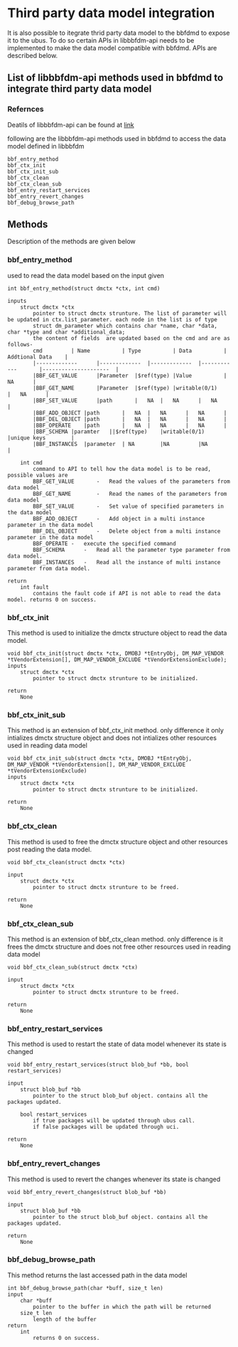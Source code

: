 # Third party data model integration

It is also possible to itegrate thrid party data model to the bbfdmd to expose it to the ubus. To do so certain APIs in libbbfdm-api needs to be implemented to make the data model compatible with bbfdmd. APIs are described below.


## List of libbbfdm-api methods used in bbfdmd to integrate third party data model

### Refernces
Deatils of libbbfdm-api can be found at [link](../../docs)

following are the libbbfdm-api methods used in bbfdmd to access the data model defined in libbbfdm

```	
bbf_entry_method
bbf_ctx_init
bbf_ctx_init_sub
bbf_ctx_clean
bbf_ctx_clean_sub
bbf_entry_restart_services
bbf_entry_revert_changes
bbf_debug_browse_path
```

## Methods
Description of the methods are given below

### bbf_entry_method

used to read the data model based on the input given

``` 
int bbf_entry_method(struct dmctx *ctx, int cmd)

inputs
	struct dmctx *ctx
		pointer to struct dmctx strunture. The list of parameter will be updated in ctx.list_parameter. each node in the list is of type
		struct dm_parameter which contains char *name, char *data, char *type and char *additional_data;
		the content of fields  are updated based on the cmd and are as follows-
		cmd			| Name       	| Type       	| Data			| Addtional Data	|
		|-------------		|-------------	|-------------	|------------		|---------------------	|
		|BBF_GET_VALUE		|Parameter	|$ref(type)	|Value			|	NA		|
		|BBF_GET_NAME		|Parameter	|$ref(type)	|writable(0/1)		|	NA		|
		|BBF_SET_VALUE		|path 		|	NA	| 	NA		|	NA	   	|
		|BBF_ADD_OBJECT	|path		|	NA	| 	NA		|	NA	   	|
		|BBF_DEL_OBJECT	|path		|	NA	| 	NA		|	NA	   	|
		|BBF_OPERATE	|path		|	NA	| 	NA		|	NA	   	|
		|BBF_SCHEMA	|paramter	||$ref(type)	|writable(0/1)		|unique keys  		|
		|BBF_INSTANCES	|parameter	| NA		|NA			|NA		   	|
		
	int cmd
		command to API to tell how the data model is to be read, possible values are
		BBF_GET_VALUE		-	Read the values of the parameters from data model
		BBF_GET_NAME 		-	Read the names of the parameters from data model
		BBF_SET_VALUE		-	Set value of specified parameters in the data model
		BBF_ADD_OBJECT		-	Add object in a multi instance parameter in the data model
		BBF_DEL_OBJECT		-	Delete object from a multi instance parameter in the data model	
		BBF_OPERATE	- 	execute the specified command
		BBF_SCHEMA		- 	Read all the parameter type parameter from data model.
		BBF_INSTANCES	-	Read all the instance of multi instance parameter from data model.

return
	int fault
		contains the fault code if API is not able to read the data model. returns 0 on success.	
```

### bbf_ctx_init

This method is used to initialize the dmctx structure object to read the data model.

``` 
void bbf_ctx_init(struct dmctx *ctx, DMOBJ *tEntryObj, DM_MAP_VENDOR *tVendorExtension[], DM_MAP_VENDOR_EXCLUDE *tVendorExtensionExclude);
inputs
	struct dmctx *ctx
		pointer to struct dmctx strunture to be initialized.

return
	None
```

### bbf_ctx_init_sub

This method is an extension of bbf_ctx_init method. only difference it only intializes dmctx structure object and does not intializes other resources used in reading data model

``` 
void bbf_ctx_init_sub(struct dmctx *ctx, DMOBJ *tEntryObj, DM_MAP_VENDOR *tVendorExtension[], DM_MAP_VENDOR_EXCLUDE *tVendorExtensionExclude)
inputs
	struct dmctx *ctx
		pointer to struct dmctx strunture to be initialized.

return
	None
```


### bbf_ctx_clean

This method is used to free the dmctx structure object  and other resources post reading the data model.

```
void bbf_ctx_clean(struct dmctx *ctx)

input
	struct dmctx *ctx
		pointer to struct dmctx strunture to be freed.
	
return
	None	
```

### bbf_ctx_clean_sub

This method is an extension of bbf_ctx_clean method. only difference is it frees the dmctx structure and does not free other resources used in reading data model

```
void bbf_ctx_clean_sub(struct dmctx *ctx)

input
	struct dmctx *ctx
		pointer to struct dmctx strunture to be freed.
	
return
	None
```

### bbf_entry_restart_services

This method is used to restart the state of data model whenever its state is changed

```
void bbf_entry_restart_services(struct blob_buf *bb, bool restart_services)

input
	struct blob_buf *bb
		pointer to the struct blob_buf object. contains all the packages updated.

	bool restart_services 
		if true packages will be updated through ubus call.
		if false packages will be updated through uci.
	
return 
	None
```
### bbf_entry_revert_changes

This method is used to revert the changes whenever its state is changed

```
void bbf_entry_revert_changes(struct blob_buf *bb)

input
	struct blob_buf *bb
		pointer to the struct blob_buf object. contains all the packages updated.
	
return
	None
```

### bbf_debug_browse_path

This method returns the last accessed path in the data model

``` 
int bbf_debug_browse_path(char *buff, size_t len)
input 
	char *buff
		pointer to the buffer in which the path will be returned
	size_t len
		length of the buffer
return
	int 
		returns 0 on success.
```
